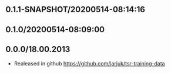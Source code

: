 ## 0.1.1-SNAPSHOT/20200514-08:14:16

## 0.1.0/20200514-08:09:00

## 0.0.0/18.00.2013

- Realeased in  github https://github.com/jarjuk/tsr-training-data

